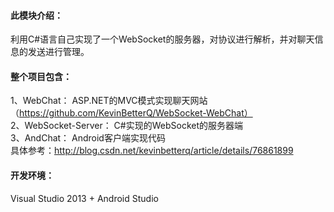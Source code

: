 #### 此模块介绍：  
利用C#语言自己实现了一个WebSocket的服务器，对协议进行解析，并对聊天信息的发送进行管理。    

#### 整个项目包含：
1、WebChat： ASP.NET的MVC模式实现聊天网站（https://github.com/KevinBetterQ/WebSocket-WebChat）  
2、WebSocket-Server： C#实现的WebSocket的服务器端  
3、AndChat： Android客户端实现代码  
具体参考：http://blog.csdn.net/kevinbetterq/article/details/76861899  


#### 开发环境：
Visual Studio 2013 + Android Studio

